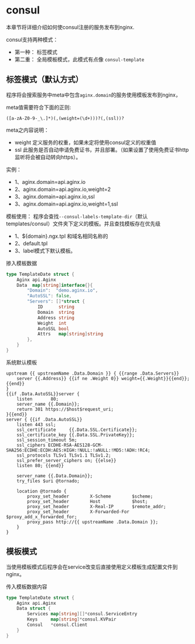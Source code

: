 # consul 

本章节将详细介绍如何使consul注册的服务发布到nginx.

consul支持两种模式：
- 第一种： 标签模式
- 第二重： 全局模板模式，此模式有点像 `consul-template`

## 标签模式（默认方式）

程序将会搜索服务中meta中包含`aginx.domain`的服务使用模板发布到nginx，

meta值需要符合下面的正则:
```regexp
([a-zA-Z0-9-_\.]*)(,(weight=(\d+)))?(,(ssl))?
```
meta之内容说明：

- weight 定义服务的权重，如果未定将使用consul定义的权重值
- ssl 此服务是否自动申请免费证书，并且部署。（如果设置了使用免费证书http监听将会被自动转向https）。

实例：
- 1、aginx.domain=api.aginx.io
- 2、aginx.domain=api.aginx.io,weight=2
- 3、aginx.domain=api.aginx.io,ssl
- 3、aginx.domain=api.aginx.io,weight=1,ssl


模板使用：
程序会查找`--consul-labels-template-dir`（默认 templates/consul）文件夹下定义的模板。并且查找模板存在优先级
- 1、${domain}.ngx.tpl 和域名相同名称的
- 2、default.tpl
- 3、label模式下默认模板。

掺入模板数据
```go
type TemplateDate struct {
    Aginx api.Aginx
    Data  map[string]interface{}{
        "Domain":  "demo.aginx.io",
        "AutoSSL": false,
        "Servers": []*struct {
            ID      string
            Domain  string
            Address string
            Weight  int
            AutoSSL bool
            Attrs   map[string]string
        },
    }
}
```


系统默认模板
```gotemplate
upstream {{ upstreamName .Data.Domain }} { {{range .Data.Servers}}
	server {{.Address}} {{if ne .Weight 0}} weight={{.Weight}}{{end}};{{end}}
}
{{if .Data.AutoSSL}}server {
	listen       80;
	server_name {{.Domain}};	
	return 301 https://$host$request_uri;
}{{end}}
server { {{if .Data.AutoSSL}}
	listen 443 ssl;
	ssl_certificate     {{.Data.SSL.Certificate}};        
	ssl_certificate_key {{.Data.SSL.PrivateKey}};
	ssl_session_timeout 5m;
	ssl_ciphers ECDHE-RSA-AES128-GCM-SHA256:ECDHE:ECDH:AES:HIGH:!NULL:!aNULL:!MD5:!ADH:!RC4;
	ssl_protocols TLSv1 TLSv1.1 TLSv1.2;
	ssl_prefer_server_ciphers on; {{else}}
	listen 80; {{end}}

    server_name {{.Data.Domain}};
    try_files $uri @tornado;

    location @tornado {
        proxy_set_header        X-Scheme        $scheme;
        proxy_set_header        Host            $host;
        proxy_set_header        X-Real-IP       $remote_addr;
        proxy_set_header        X-Forwarded-For $proxy_add_x_forwarded_for;
        proxy_pass http://{{ upstreamName .Data.Domain }};
    }
}
```

## 模板模式

当使用模板模式后程序会在service改变后直接使用定义模板生成配置文件到nginx。

传入模板数据内容
```go
type TemplateDate struct {
    Aginx api.Aginx
    Data struct {
        Services map[string][]*consul.ServiceEntry
        Keys     map[string]*consul.KVPair
        Consul   *consul.Client
    }
}
```
